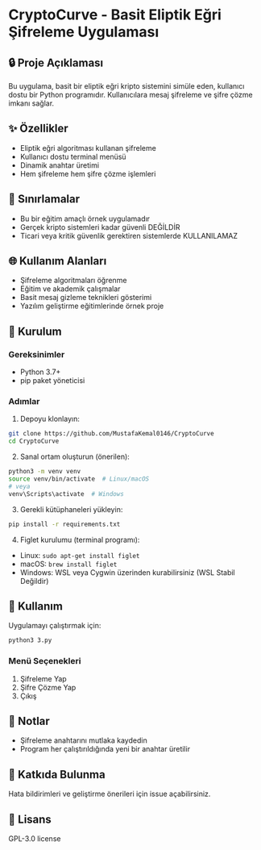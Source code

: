 # CryptoCurve - Basit Eliptik Eğri Şifreleme Uygulaması

## 🔒 Proje Açıklaması

Bu uygulama, basit bir eliptik eğri kripto sistemini simüle eden, kullanıcı dostu bir Python programıdır. Kullanıcılara mesaj şifreleme ve şifre çözme imkanı sağlar.

## ✨ Özellikler

- Eliptik eğri algoritması kullanan şifreleme
- Kullanıcı dostu terminal menüsü
- Dinamik anahtar üretimi
- Hem şifreleme hem şifre çözme işlemleri

## 🚫 Sınırlamalar

- Bu bir eğitim amaçlı örnek uygulamadır
- Gerçek kripto sistemleri kadar güvenli DEĞİLDİR
- Ticari veya kritik güvenlik gerektiren sistemlerde KULLANILAMAZ

## 🌐 Kullanım Alanları

- Şifreleme algoritmaları öğrenme
- Eğitim ve akademik çalışmalar
- Basit mesaj gizleme teknikleri gösterimi
- Yazılım geliştirme eğitimlerinde örnek proje

## 🔧 Kurulum

### Gereksinimler
- Python 3.7+
- pip paket yöneticisi

### Adımlar

1. Depoyu klonlayın:
```bash
git clone https://github.com/MustafaKemal0146/CryptoCurve
cd CryptoCurve
```

2. Sanal ortam oluşturun (önerilen):
```bash
python3 -m venv venv
source venv/bin/activate  # Linux/macOS
# veya
venv\Scripts\activate  # Windows
```

3. Gerekli kütüphaneleri yükleyin:
```bash
pip install -r requirements.txt
```

4. Figlet kurulumu (terminal programı):
- Linux: `sudo apt-get install figlet`
- macOS: `brew install figlet`
- Windows: WSL veya Cygwin üzerinden kurabilirsiniz (WSL Stabil Değildir)

## 🚀 Kullanım

Uygulamayı çalıştırmak için:
```bash
python3 3.py
```

### Menü Seçenekleri
1. Şifreleme Yap
2. Şifre Çözme Yap
3. Çıkış

## 📝 Notlar

- Şifreleme anahtarını mutlaka kaydedin
- Program her çalıştırıldığında yeni bir anahtar üretilir

## 🤝 Katkıda Bulunma

Hata bildirimleri ve geliştirme önerileri için issue açabilirsiniz.

## 📜 Lisans

GPL-3.0 license
